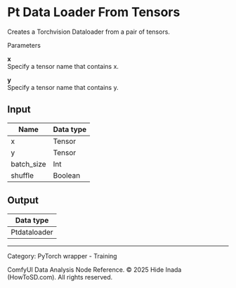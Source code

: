 # Pt Data Loader From Tensors
Creates a Torchvision Dataloader from a pair of tensors.

Parameters  

**x**  
  Specify a tensor name that contains x.
  
**y**  
  Specify a tensor name that contains y.

## Input
| Name | Data type |
|---|---|
| x | Tensor |
| y | Tensor |
| batch_size | Int |
| shuffle | Boolean |

## Output
| Data type |
|---|
| Ptdataloader |

<HR>
Category: PyTorch wrapper - Training

ComfyUI Data Analysis Node Reference. © 2025 Hide Inada (HowToSD.com). All rights reserved.
